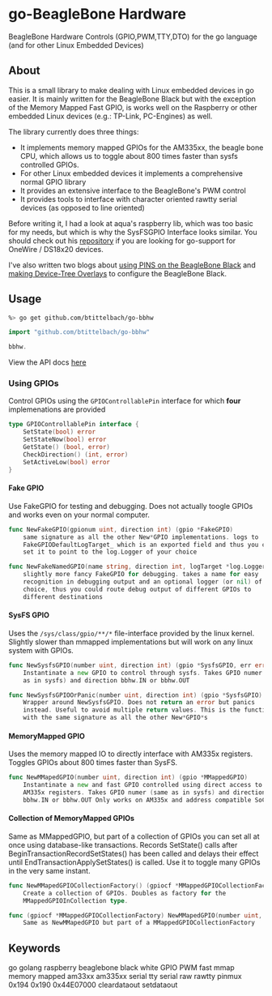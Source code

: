 go-BeagleBone Hardware
=======

BeagleBone Hardware Controls (GPIO,PWM,TTY,DTO) for the go language
(and for other Linux Embedded Devices)

## About

This is a small library to make dealing with Linux embedded devices in go easier.
It is mainly written for the BeagleBone Black but with the exception of the Memory Mapped Fast GPIO,
is works well on the Raspberry or other embedded Linux devices (e.g.: TP-Link, PC-Engines) as well.

The library currently does three things:

- It implements memory mapped GPIOs for the AM335xx, the beagle bone CPU, which allows us to toggle about 800 times faster than sysfs controlled GPIOs.
- For other Linux embedded devices it implements a comprehensive normal GPIO library
- It provides an extensive interface to the BeagleBone's PWM control
- It provides tools to interface with character oriented rawtty serial devices (as opposed to line oriented)

Before writing it, I had a look at aqua's raspberry lib, which was too basic for my needs,
but which is why the SysFSGPIO Interface looks similar. You should check out his [repository](https://github.com/aqua/raspberrypi)
if you are looking for go-support for OneWire / DS18x20 devices.

I've also written two blogs about [using PINS on the BeagleBone Black](http://kilobaser.com/blog/2014-07-15-beaglebone-black-gpios) and [making Device-Tree Overlays](http://kilobaser.com/blog/2014-07-28-beaglebone-black-devicetreeoverlay-generator) to configure the BeagleBone Black.

## Usage
```bash
%> go get github.com/btittelbach/go-bbhw
```

```go
import "github.com/btittelbach/go-bbhw"

bbhw.
```

View the API docs [here](http://godoc.org/github.com/btittelbach/go-bbhw)



### Using GPIOs
Control GPIOs using the ```GPIOControllablePin``` interface for which **four** implemenations are provided

```go
type GPIOControllablePin interface {
    SetState(bool) error
    SetStateNow(bool) error
    GetState() (bool, error)
    CheckDirection() (int, error)
    SetActiveLow(bool) error
}

```

#### Fake GPIO
Use FakeGPIO for testing and debugging. Does not actually toogle GPIOs and works even on your normal computer.

```go
func NewFakeGPIO(gpionum uint, direction int) (gpio *FakeGPIO)
    same signature as all the other New*GPIO implementations. logs to
    FakeGPIODefaultLogTarget_ which is an exported field and thus you can
    set it to point to the log.Logger of your choice
````
```go
func NewFakeNamedGPIO(name string, direction int, logTarget *log.Logger) (gpio *FakeGPIO)
    slightly more fancy FakeGPIO for debugging. takes a name for easy
    recognition in debugging output and an optional logger (or nil) of your
    choice, thus you could route debug output of different GPIOs to
    different destinations

```

#### SysFS GPIO
Uses the ```/sys/class/gpio/**/*``` file-interface provided by the linux kernel.
Slightly slower than mmapped implementations but will work on any linux system with GPIOs.

```go
func NewSysfsGPIO(number uint, direction int) (gpio *SysfsGPIO, err error)
    Instantinate a new GPIO to control through sysfs. Takes GPIO numer (same
    as in sysfs) and direction bbhw.IN or bbhw.OUT
````
```go
func NewSysfsGPIOOrPanic(number uint, direction int) (gpio *SysfsGPIO)
    Wrapper around NewSysfsGPIO. Does not return an error but panics
    instead. Useful to avoid multiple return values. This is the function
    with the same signature as all the other New*GPIO*s
```

#### MemoryMapped GPIO
Uses the memory mapped IO to directly interface with AM335x registers.
Toggles GPIOs about 800 times faster than SysFS.

```go
func NewMMapedGPIO(number uint, direction int) (gpio *MMappedGPIO)
    Instantinate a new and fast GPIO controlled using direct access to
    AM335x registers. Takes GPIO numer (same as in sysfs) and direction
    bbhw.IN or bbhw.OUT Only works on AM335x and address compatible SoCs
```

####  Collection of MemoryMapped GPIOs
Same as MMappedGPIO, but part of a collection of GPIOs you can set all at once using database-like transactions.
Records SetState() calls after BeginTransactionRecordSetStates() has been called and delays their effect until EndTransactionApplySetStates() is called. Use it to toggle many GPIOs in the very same instant.

```go
func NewMMapedGPIOCollectionFactory() (gpiocf *MMappedGPIOCollectionFactory)
    Create a collection of GPIOs. Doubles as factory for the
    MMappedGPIOInCollection type.
````
```go
func (gpiocf *MMappedGPIOCollectionFactory) NewMMapedGPIO(number uint, direction int) (gpio *MMappedGPIOInCollection)
    Same as NewMMapedGPIO but part of a MMappedGPIOCollectionFactory
```
## Keywords
go golang raspberry beaglebone black white GPIO PWM fast mmap memory mapped am33xx am335xx serial tty serial raw rawtty pinmux 0x194 0x190 0x44E07000 cleardataout setdataout
